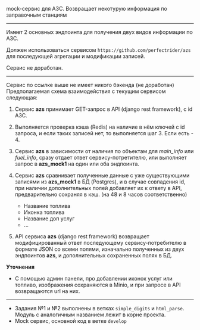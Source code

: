 mock-сервис для АЗС. Возвращает некотурую информация по заправочным станциям

---

Имеет 2 основных эндпоинта для получения двух видов информации по АЗС.

Должен использоваться сервисом `https://github.com/perfectrider/azs` для последующей агрегации и модификации записей.

Сервис не доработан.

---

Сервис по ссылке выше не имеет никого бэкенда (не доработан)
Предполагаемая схема взаимодействия с текущим сервисом следующая:
1. Сервис **azs** принимает GET-запрос в API (django rest framework), c id АЗС.
2. Выполняется проверка кэша (Redis) на наличие в нём ключей с id запроса, и если таких записей нет, то выполняется шаг 3. Если есть - 4.
3. Сервис **azs** в зависимости от наличия по объектам для *main_info* или *fuel_info*, сразу отдает ответ сервису-потретителю, или выполняет запрос в **azs_mock1** на один или оба эндпоинта.
4. Сервис **azs** сравнивает полученные данные с уже существующими записями из **azs_mock1** в БД (Postgres), и в случае совпадения id, при наличии дополнительных полей добавляет их к ответу в API, предварительно сохраняя в кэш. (на 48 и 8 часов соответственно)
    * Название топлива
    * Иконка топлива
    * Название доп услуг
    * ...

5. API сервиса **azs** (django rest framework) возвращает модифицированный ответ последующему сервису-потребителю в формате JSON со всеми полями, изначально полученных из двух эндпоинтов **azs**, и дополнительных сохраненных полях в БД.

**Уточнения**
* С помощью админ панели, про добавлении иконок услуг или топливо, изображения сохраняются в Minio, и при запросе в API возвращаются url на них.

---

* Задания №1 и №2 выполнены в ветках `simple_digits` и `html_parse`. Модуль с аналогичным названием лежит в корне проекта.
* Mock сервис, основной код в ветке `develop`